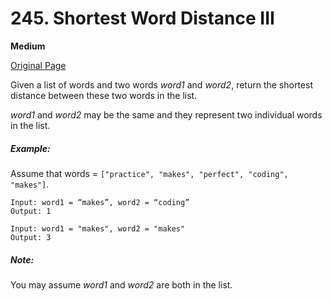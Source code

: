 # 245. Shortest Word Distance III

**Medium**

[Original Page](https://leetcode.com/problems/shortest-word-distance-iii/)

Given a list of words and two words _word1_ and _word2_, return the shortest distance between these two words in the list.

_word1_ and _word2_ may be the same and they represent two individual words in the list.

##### Example:
Assume that words = `["practice", "makes", "perfect", "coding", "makes"]`.
```
Input: word1 = “makes”, word2 = “coding”
Output: 1
```
```
Input: word1 = "makes", word2 = "makes"
Output: 3
```

##### Note:
You may assume _word1_ and _word2_ are both in the list.
